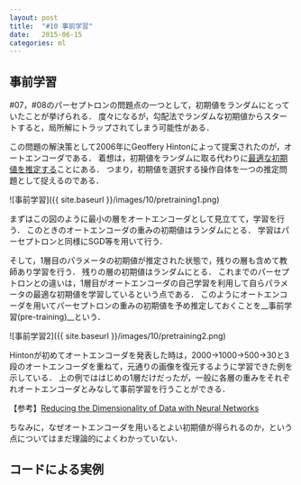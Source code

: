 ```yaml
---
layout: post
title:  "#10 事前学習"
date:   2015-06-15
categories: ml
---
```


## 事前学習

\#07，\#08のパーセプトロンの問題点の一つとして，初期値をランダムにとっていたことが挙げられる．
度々になるが，勾配法でランダムな初期値からスタートすると，局所解にトラップされてしまう可能性がある．

この問題の解決策として2006年にGeoffery Hintonによって提案されたのが，オートエンコーダである．
着想は，初期値をランダムに取る代わりに<u>最適な初期値を推定する</u>ことにある．
つまり，初期値を選択する操作自体を一つの推定問題として捉えるのである．

![事前学習]({{ site.baseurl }}/images/10/pretraining1.png)

まずはこの図のように最小の層をオートエンコーダとして見立てて，学習を行う．
このときのオートエンコーダの重みの初期値はランダムにとる．
学習はパーセプトロンと同様にSGD等を用いて行う．

そして，1層目のパラメータの初期値が推定された状態で，残りの層も含めて教師あり学習を行う．
残りの層の初期値はランダムにとる．
これまでのパーセプトロンとの違いは，1層目がオートエンコーダの自己学習を利用して自らパラメータの最適な初期値を学習しているという点である．
このようにオートエンコーダを用いてパーセプトロンの重みの初期値を予め推定しておくことを__事前学習(pre-training)__という．

![事前学習2]({{ site.baseurl }}/images/10/pretraining2.png)

Hintonが初めてオートエンコーダを発表した時は，2000→1000→500→30と3段のオートエンコーダを重ねて，元通りの画像を復元するように学習できた例を示している．
上の例でははじめの1層だけだったが，一般に各層の重みをそれぞれオートエンコーダとみなして事前学習を行うことができる．

【参考】[Reducing the Dimensionality of Data with Neural Networks](http://www.cs.toronto.edu/~hinton/science.pdf)

ちなみに，なぜオートエンコーダを用いるとよい初期値が得られるのか，という点についてはまだ理論的によくわかっていない．

## コードによる実例


